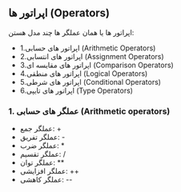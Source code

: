 ## اپراتور ها (Operators)
اپراتور ها یا همان عملگر ها چند مدل هستن:
  - 1.اپراتور های حسابی (Arithmetic Operators)
  - 2.اپراتور های انتسابی (Assignment Operators)
  - 3.اپراتور های مقایسه ای (Comparison Operators)
  - 4.اپراتور های منطقی (Logical Operators)
  - 5.اپراتور های شرطی (Conditional Operators)
  - 6.اپراتور های تایپی (Type Operators)


### 1. عملگر های حسابی (Arithmetic operators)
  - عملگر جمع: +
  - عملگر تفریق: -
  - عملگر ضرب: *
  - عملگر تقسیم: /
  - عملگر توان: **
  - عملگر افزایشی: ++
  - عملگر کاهشی: --

